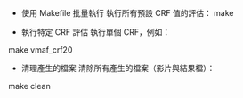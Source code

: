 
* 使用 Makefile 批量執行 執行所有預設 CRF 值的評估：
make

* 執行特定 CRF 評估 執行單個 CRF，例如：

make vmaf_crf20

* 清理產生的檔案 清除所有產生的檔案（影片與結果檔）：

make clean
